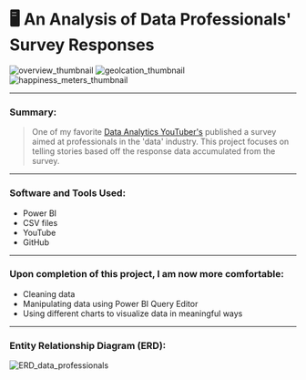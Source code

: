 # :desktop_computer: An Analysis of Data Professionals' Survey Responses
![overview_thumbnail](https://user-images.githubusercontent.com/111383078/206827733-68e2d73c-fa9c-4f85-9cca-11793ba6c09c.png)
![geolcation_thumbnail](https://user-images.githubusercontent.com/111383078/206827761-81be9d5c-5c9d-4de6-a37b-dde5ac449949.png)
![happiness_meters_thumbnail](https://user-images.githubusercontent.com/111383078/206827750-07d20b44-6e92-48c9-b149-1e3725292330.png)

---
### Summary:
> One of my favorite [Data Analytics YouTuber's](https://www.youtube.com/watch?v=pixlHHe_lNQ&list=PLUaB-1hjhk8HqnmK0gQhfmIdCbxwoAoys&index=9&t=1822s) published a survey aimed at professionals in the 'data' industry. This project focuses on telling stories based off the response data accumulated from the survey. 
---
### Software and Tools Used:
- Power BI
- CSV files
- YouTube
- GitHub
---
### Upon completion of this project, I am now more comfortable:
- Cleaning data 
- Manipulating data using Power BI Query Editor
- Using different charts to visualize data in meaningful ways
---
### Entity Relationship Diagram (ERD):
![ERD_data_professionals](https://user-images.githubusercontent.com/111383078/206827971-2136065f-7e31-4196-8b30-79aca7b21f92.png)
